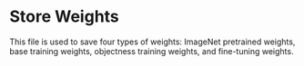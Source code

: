 # Store Weights
This file is used to save four types of weights: ImageNet pretrained weights, base training weights, objectness training weights, and fine-tuning weights.
